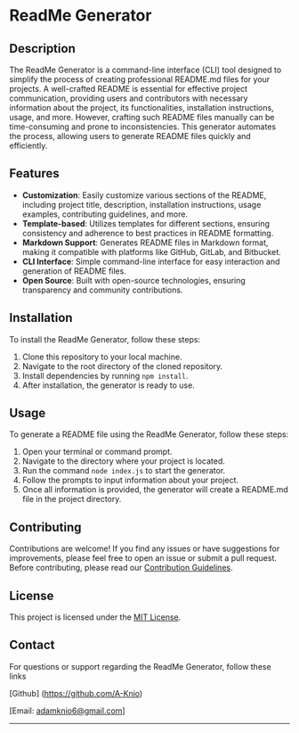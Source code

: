 # ReadMe Generator

## Description

The ReadMe Generator is a command-line interface (CLI) tool designed to simplify the process of creating professional README.md files for your projects. A well-crafted README is essential for effective project communication, providing users and contributors with necessary information about the project, its functionalities, installation instructions, usage, and more. However, crafting such README files manually can be time-consuming and prone to inconsistencies. This generator automates the process, allowing users to generate README files quickly and efficiently.

## Features

- **Customization**: Easily customize various sections of the README, including project title, description, installation instructions, usage examples, contributing guidelines, and more.
- **Template-based**: Utilizes templates for different sections, ensuring consistency and adherence to best practices in README formatting.
- **Markdown Support**: Generates README files in Markdown format, making it compatible with platforms like GitHub, GitLab, and Bitbucket.
- **CLI Interface**: Simple command-line interface for easy interaction and generation of README files.
- **Open Source**: Built with open-source technologies, ensuring transparency and community contributions.

## Installation

To install the ReadMe Generator, follow these steps:

1. Clone this repository to your local machine.
2. Navigate to the root directory of the cloned repository.
3. Install dependencies by running `npm install`.
4. After installation, the generator is ready to use.

## Usage

To generate a README file using the ReadMe Generator, follow these steps:

1. Open your terminal or command prompt.
2. Navigate to the directory where your project is located.
3. Run the command `node index.js` to start the generator.
4. Follow the prompts to input information about your project.
5. Once all information is provided, the generator will create a README.md file in the project directory.

## Contributing

Contributions are welcome! If you find any issues or have suggestions for improvements, please feel free to open an issue or submit a pull request. Before contributing, please read our [Contribution Guidelines](CONTRIBUTING.md).

## License

This project is licensed under the [MIT License](LICENSE).

## Contact

For questions or support regarding the ReadMe Generator, follow these links 

[Github] (https://github.com/A-Knio)

[Email: adamknio6@gmail.com]

---



